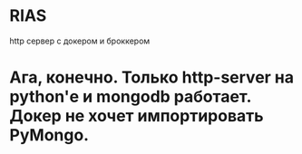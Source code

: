 # RIAS
http сервер с докером и броккером

# Ага, конечно. Только http-server на python'е и mongodb работает. Докер не хочет импортировать PyMongo.
